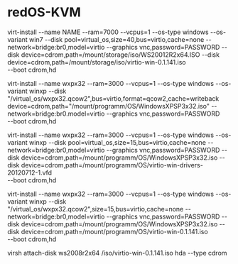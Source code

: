 # redOS-KVM

virt-install --name NAME --ram=7000 --vcpus=1 --os-type windows 
--os-variant win7 --disk pool=virtual_os,size=40,bus=virtio,cache=none 
--network=bridge:br0,model=virtio --graphics vnc,password=PASSWORD 
--disk device=cdrom,path=/mount/storage/iso/WS20012R2x64.ISO 
--disk device=cdrom,path=/mount/storage/iso/virtio-win-0.1.141.iso  
--boot cdrom,hd

virt-install --name wxpx32 --ram=3000 --vcpus=1 --os-type windows --os-variant winxp 
--disk "/virtual_os/wxpx32.qcow2",bus=virtio,format=qcow2,cache=writeback device=cdrom,path="/mount/programm/OS/WindowsXPSP3x32.iso" 
--network=bridge:br0.model=virtio --graphics vnc,password=PASSWORD  
--boot cdrom,hd

virt-install --name wxpx32 --ram=3000 --vcpus=1 --os-type windows --os-variant winxp 
--disk pool=virtual_os,size=15,bus=virtio,cache=none 
--network=bridge:br0,model=virtio --graphics vnc,password=PASSWORD --disk device=cdrom,path=/mount/programm/OS/WindowsXPSP3x32.iso 
--disk device=cdrom,path=/mount/programm/OS/virtio-win-drivers-20120712-1.vfd  
--boot cdrom,hd

virt-install --name wxpx32 --ram=3000 --vcpus=1 --os-type windows --os-variant winxp 
--disk "/virtual_os/wxpx32.qcow2",size=15,bus=virtio,cache=none --network=bridge:br0,model=virtio 
--graphics vnc,password=PASSWORD --disk device=cdrom,path=/mount/programm/OS/WindowsXPSP3x32.iso 
--disk device=cdrom,path=/mount/programm/OS/virtio-win-0.1.141.iso  
--boot cdrom,hd

 virsh attach-disk ws2008r2x64 /iso/virtio-win-0.1.141.iso hda --type cdrom
